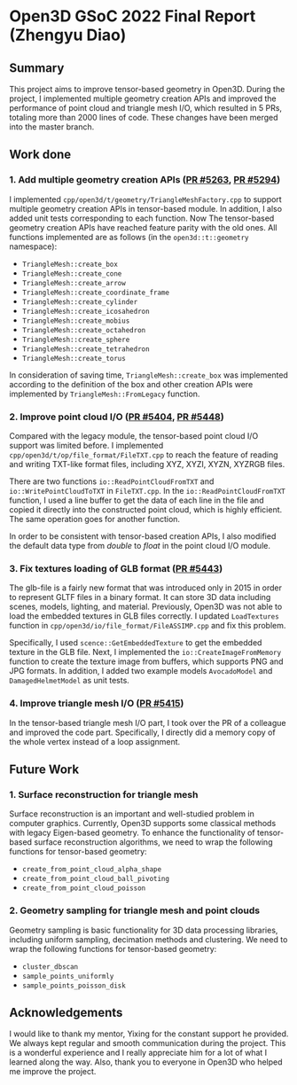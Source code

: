 # Open3D GSoC 2022 Final Report (Zhengyu Diao)

## Summary

This project aims to improve tensor-based geometry in Open3D. During the project, I implemented multiple geometry creation APIs and improved the performance of point cloud and triangle mesh I/O, which resulted in 5 PRs, totaling more than 2000 lines of code. These changes have been merged into the master branch.

## Work done

### 1. Add multiple geometry creation APIs ([PR #5263](https://github.com/isl-org/Open3D/pull/5190), [PR #5294](https://github.com/isl-org/Open3D/pull/5294))

I implemented  `cpp/open3d/t/geometry/TriangleMeshFactory.cpp` to support multiple geometry creation APIs in tensor-based module. In addition, I also added unit tests corresponding to each function. Now The tensor-based geometry creation APIs have reached feature parity with the old ones. All functions implemented are as follows (in the `open3d::t::geometry` namespace):

- `TriangleMesh::create_box`
- `TriangleMesh::create_cone`
- `TriangleMesh::create_arrow`
- `TriangleMesh::create_coordinate_frame`
- `TriangleMesh::create_cylinder`
- `TriangleMesh::create_icosahedron`
- `TriangleMesh::create_mobius`
- `TriangleMesh::create_octahedron`
- `TriangleMesh::create_sphere`
- `TriangleMesh::create_tetrahedron`
- `TriangleMesh::create_torus`

In consideration of saving time, `TriangleMesh::create_box` was implemented according to the definition of the box and other creation APIs were implemented by `TriangleMesh::FromLegacy` function.

### 2. Improve point cloud I/O ([PR #5404](https://github.com/isl-org/Open3D/pull/5404), [PR #5448](https://github.com/isl-org/Open3D/pull/5448))

Compared with the legacy module, the tensor-based point cloud I/O support was limited before. I implemented `cpp/open3d/t/op/file_format/FileTXT.cpp` to reach the feature of reading and writing TXT-like format files, including XYZ, XYZI, XYZN, XYZRGB files.

There are two functions `io::ReadPointCloudFromTXT` and `io::WritePointCloudToTXT` in `FileTXT.cpp`. In the `io::ReadPointCloudFromTXT` function, I used a line buffer to get the data of each line in the file and copied it directly into the constructed point cloud, which is highly efficient. The same operation goes for another function.

In order to be consistent with tensor-based creation APIs, I also modified the default data type from _double_ to _float_ in the point cloud I/O module.

### 3. Fix textures loading of GLB format ([PR #5443](https://github.com/isl-org/Open3D/pull/5443))

The glb-file is a fairly new format that was introduced only in 2015 in order to represent GLTF files in a binary format. It can store 3D data including scenes, models, lighting, and material. Previously, Open3D was not able to load the embedded textures in GLB files correctly. I updated `LoadTextures` function in `cpp/open3d/io/file_format/FileASSIMP.cpp` and fix this problem.

Specifically, I used `scence::GetEmbeddedTexture` to get the embedded texture in the GLB file. Next, I implemented the `io::CreateImageFromMemory` function to create the texture image from buffers, which supports PNG and JPG formats. In addition, I added two example models `AvocadoModel` and `DamagedHelmetModel` as unit tests.

### 4. Improve triangle mesh I/O ([PR #5415](https://github.com/isl-org/Open3D/pull/5415))

In the tensor-based triangle mesh I/O part, I took over the PR of a colleague and improved the code part. Specifically, I directly did a memory copy of the whole vertex instead of a loop assignment.

## Future Work

### 1. Surface reconstruction for triangle mesh

Surface reconstruction is an important and well-studied problem in computer graphics. Currently, Open3D supports some classical methods with legacy Eigen-based geometry. To enhance the functionality of tensor-based surface reconstruction algorithms, we need to wrap the following functions for tensor-based geometry:

- `create_from_point_cloud_alpha_shape`
- `create_from_point_cloud_ball_pivoting`
- `create_from_point_cloud_poisson`

### 2. Geometry sampling for triangle mesh and point clouds

Geometry sampling is basic functionality for 3D data processing libraries, including uniform sampling, decimation methods and clustering. We need to wrap the following functions for tensor-based geometry:

- `cluster_dbscan`
- `sample_points_uniformly`
- `sample_points_poisson_disk`

## Acknowledgements

I would like to thank my mentor, Yixing for the constant support he provided. We always kept regular and smooth communication during the project. This is a wonderful experience and I really appreciate him for a lot of what I learned along the way. Also, thank you to everyone in Open3D who helped me improve the project.
